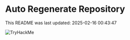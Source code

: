 # Auto Regenerate Repository

This README was last updated: 2025-02-16 00:43:47

 ![TryHackMe](https://tryhackme.com/badge/533634)